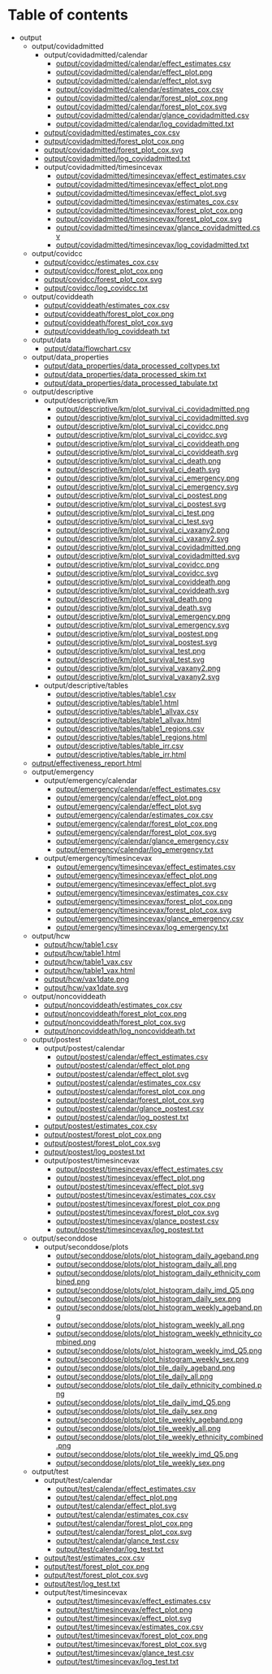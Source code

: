 # Table of contents

* output
  * output/covidadmitted
    * output/covidadmitted/calendar
      * [output/covidadmitted/calendar/effect_estimates.csv](output/covidadmitted/calendar/effect_estimates.csv)
      * [output/covidadmitted/calendar/effect_plot.png](output/covidadmitted/calendar/effect_plot.png)
      * [output/covidadmitted/calendar/effect_plot.svg](output/covidadmitted/calendar/effect_plot.svg)
      * [output/covidadmitted/calendar/estimates_cox.csv](output/covidadmitted/calendar/estimates_cox.csv)
      * [output/covidadmitted/calendar/forest_plot_cox.png](output/covidadmitted/calendar/forest_plot_cox.png)
      * [output/covidadmitted/calendar/forest_plot_cox.svg](output/covidadmitted/calendar/forest_plot_cox.svg)
      * [output/covidadmitted/calendar/glance_covidadmitted.csv](output/covidadmitted/calendar/glance_covidadmitted.csv)
      * [output/covidadmitted/calendar/log_covidadmitted.txt](output/covidadmitted/calendar/log_covidadmitted.txt)
    * [output/covidadmitted/estimates_cox.csv](output/covidadmitted/estimates_cox.csv)
    * [output/covidadmitted/forest_plot_cox.png](output/covidadmitted/forest_plot_cox.png)
    * [output/covidadmitted/forest_plot_cox.svg](output/covidadmitted/forest_plot_cox.svg)
    * [output/covidadmitted/log_covidadmitted.txt](output/covidadmitted/log_covidadmitted.txt)
    * output/covidadmitted/timesincevax
      * [output/covidadmitted/timesincevax/effect_estimates.csv](output/covidadmitted/timesincevax/effect_estimates.csv)
      * [output/covidadmitted/timesincevax/effect_plot.png](output/covidadmitted/timesincevax/effect_plot.png)
      * [output/covidadmitted/timesincevax/effect_plot.svg](output/covidadmitted/timesincevax/effect_plot.svg)
      * [output/covidadmitted/timesincevax/estimates_cox.csv](output/covidadmitted/timesincevax/estimates_cox.csv)
      * [output/covidadmitted/timesincevax/forest_plot_cox.png](output/covidadmitted/timesincevax/forest_plot_cox.png)
      * [output/covidadmitted/timesincevax/forest_plot_cox.svg](output/covidadmitted/timesincevax/forest_plot_cox.svg)
      * [output/covidadmitted/timesincevax/glance_covidadmitted.csv](output/covidadmitted/timesincevax/glance_covidadmitted.csv)
      * [output/covidadmitted/timesincevax/log_covidadmitted.txt](output/covidadmitted/timesincevax/log_covidadmitted.txt)
  * output/covidcc
    * [output/covidcc/estimates_cox.csv](output/covidcc/estimates_cox.csv)
    * [output/covidcc/forest_plot_cox.png](output/covidcc/forest_plot_cox.png)
    * [output/covidcc/forest_plot_cox.svg](output/covidcc/forest_plot_cox.svg)
    * [output/covidcc/log_covidcc.txt](output/covidcc/log_covidcc.txt)
  * output/coviddeath
    * [output/coviddeath/estimates_cox.csv](output/coviddeath/estimates_cox.csv)
    * [output/coviddeath/forest_plot_cox.png](output/coviddeath/forest_plot_cox.png)
    * [output/coviddeath/forest_plot_cox.svg](output/coviddeath/forest_plot_cox.svg)
    * [output/coviddeath/log_coviddeath.txt](output/coviddeath/log_coviddeath.txt)
  * output/data
    * [output/data/flowchart.csv](output/data/flowchart.csv)
  * output/data_properties
    * [output/data_properties/data_processed_coltypes.txt](output/data_properties/data_processed_coltypes.txt)
    * [output/data_properties/data_processed_skim.txt](output/data_properties/data_processed_skim.txt)
    * [output/data_properties/data_processed_tabulate.txt](output/data_properties/data_processed_tabulate.txt)
  * output/descriptive
    * output/descriptive/km
      * [output/descriptive/km/plot_survival_ci_covidadmitted.png](output/descriptive/km/plot_survival_ci_covidadmitted.png)
      * [output/descriptive/km/plot_survival_ci_covidadmitted.svg](output/descriptive/km/plot_survival_ci_covidadmitted.svg)
      * [output/descriptive/km/plot_survival_ci_covidcc.png](output/descriptive/km/plot_survival_ci_covidcc.png)
      * [output/descriptive/km/plot_survival_ci_covidcc.svg](output/descriptive/km/plot_survival_ci_covidcc.svg)
      * [output/descriptive/km/plot_survival_ci_coviddeath.png](output/descriptive/km/plot_survival_ci_coviddeath.png)
      * [output/descriptive/km/plot_survival_ci_coviddeath.svg](output/descriptive/km/plot_survival_ci_coviddeath.svg)
      * [output/descriptive/km/plot_survival_ci_death.png](output/descriptive/km/plot_survival_ci_death.png)
      * [output/descriptive/km/plot_survival_ci_death.svg](output/descriptive/km/plot_survival_ci_death.svg)
      * [output/descriptive/km/plot_survival_ci_emergency.png](output/descriptive/km/plot_survival_ci_emergency.png)
      * [output/descriptive/km/plot_survival_ci_emergency.svg](output/descriptive/km/plot_survival_ci_emergency.svg)
      * [output/descriptive/km/plot_survival_ci_postest.png](output/descriptive/km/plot_survival_ci_postest.png)
      * [output/descriptive/km/plot_survival_ci_postest.svg](output/descriptive/km/plot_survival_ci_postest.svg)
      * [output/descriptive/km/plot_survival_ci_test.png](output/descriptive/km/plot_survival_ci_test.png)
      * [output/descriptive/km/plot_survival_ci_test.svg](output/descriptive/km/plot_survival_ci_test.svg)
      * [output/descriptive/km/plot_survival_ci_vaxany2.png](output/descriptive/km/plot_survival_ci_vaxany2.png)
      * [output/descriptive/km/plot_survival_ci_vaxany2.svg](output/descriptive/km/plot_survival_ci_vaxany2.svg)
      * [output/descriptive/km/plot_survival_covidadmitted.png](output/descriptive/km/plot_survival_covidadmitted.png)
      * [output/descriptive/km/plot_survival_covidadmitted.svg](output/descriptive/km/plot_survival_covidadmitted.svg)
      * [output/descriptive/km/plot_survival_covidcc.png](output/descriptive/km/plot_survival_covidcc.png)
      * [output/descriptive/km/plot_survival_covidcc.svg](output/descriptive/km/plot_survival_covidcc.svg)
      * [output/descriptive/km/plot_survival_coviddeath.png](output/descriptive/km/plot_survival_coviddeath.png)
      * [output/descriptive/km/plot_survival_coviddeath.svg](output/descriptive/km/plot_survival_coviddeath.svg)
      * [output/descriptive/km/plot_survival_death.png](output/descriptive/km/plot_survival_death.png)
      * [output/descriptive/km/plot_survival_death.svg](output/descriptive/km/plot_survival_death.svg)
      * [output/descriptive/km/plot_survival_emergency.png](output/descriptive/km/plot_survival_emergency.png)
      * [output/descriptive/km/plot_survival_emergency.svg](output/descriptive/km/plot_survival_emergency.svg)
      * [output/descriptive/km/plot_survival_postest.png](output/descriptive/km/plot_survival_postest.png)
      * [output/descriptive/km/plot_survival_postest.svg](output/descriptive/km/plot_survival_postest.svg)
      * [output/descriptive/km/plot_survival_test.png](output/descriptive/km/plot_survival_test.png)
      * [output/descriptive/km/plot_survival_test.svg](output/descriptive/km/plot_survival_test.svg)
      * [output/descriptive/km/plot_survival_vaxany2.png](output/descriptive/km/plot_survival_vaxany2.png)
      * [output/descriptive/km/plot_survival_vaxany2.svg](output/descriptive/km/plot_survival_vaxany2.svg)
    * output/descriptive/tables
      * [output/descriptive/tables/table1.csv](output/descriptive/tables/table1.csv)
      * [output/descriptive/tables/table1.html](output/descriptive/tables/table1.html)
      * [output/descriptive/tables/table1_allvax.csv](output/descriptive/tables/table1_allvax.csv)
      * [output/descriptive/tables/table1_allvax.html](output/descriptive/tables/table1_allvax.html)
      * [output/descriptive/tables/table1_regions.csv](output/descriptive/tables/table1_regions.csv)
      * [output/descriptive/tables/table1_regions.html](output/descriptive/tables/table1_regions.html)
      * [output/descriptive/tables/table_irr.csv](output/descriptive/tables/table_irr.csv)
      * [output/descriptive/tables/table_irr.html](output/descriptive/tables/table_irr.html)
  * [output/effectiveness_report.html](output/effectiveness_report.html)
  * output/emergency
    * output/emergency/calendar
      * [output/emergency/calendar/effect_estimates.csv](output/emergency/calendar/effect_estimates.csv)
      * [output/emergency/calendar/effect_plot.png](output/emergency/calendar/effect_plot.png)
      * [output/emergency/calendar/effect_plot.svg](output/emergency/calendar/effect_plot.svg)
      * [output/emergency/calendar/estimates_cox.csv](output/emergency/calendar/estimates_cox.csv)
      * [output/emergency/calendar/forest_plot_cox.png](output/emergency/calendar/forest_plot_cox.png)
      * [output/emergency/calendar/forest_plot_cox.svg](output/emergency/calendar/forest_plot_cox.svg)
      * [output/emergency/calendar/glance_emergency.csv](output/emergency/calendar/glance_emergency.csv)
      * [output/emergency/calendar/log_emergency.txt](output/emergency/calendar/log_emergency.txt)
    * output/emergency/timesincevax
      * [output/emergency/timesincevax/effect_estimates.csv](output/emergency/timesincevax/effect_estimates.csv)
      * [output/emergency/timesincevax/effect_plot.png](output/emergency/timesincevax/effect_plot.png)
      * [output/emergency/timesincevax/effect_plot.svg](output/emergency/timesincevax/effect_plot.svg)
      * [output/emergency/timesincevax/estimates_cox.csv](output/emergency/timesincevax/estimates_cox.csv)
      * [output/emergency/timesincevax/forest_plot_cox.png](output/emergency/timesincevax/forest_plot_cox.png)
      * [output/emergency/timesincevax/forest_plot_cox.svg](output/emergency/timesincevax/forest_plot_cox.svg)
      * [output/emergency/timesincevax/glance_emergency.csv](output/emergency/timesincevax/glance_emergency.csv)
      * [output/emergency/timesincevax/log_emergency.txt](output/emergency/timesincevax/log_emergency.txt)
  * output/hcw
    * [output/hcw/table1.csv](output/hcw/table1.csv)
    * [output/hcw/table1.html](output/hcw/table1.html)
    * [output/hcw/table1_vax.csv](output/hcw/table1_vax.csv)
    * [output/hcw/table1_vax.html](output/hcw/table1_vax.html)
    * [output/hcw/vax1date.png](output/hcw/vax1date.png)
    * [output/hcw/vax1date.svg](output/hcw/vax1date.svg)
  * output/noncoviddeath
    * [output/noncoviddeath/estimates_cox.csv](output/noncoviddeath/estimates_cox.csv)
    * [output/noncoviddeath/forest_plot_cox.png](output/noncoviddeath/forest_plot_cox.png)
    * [output/noncoviddeath/forest_plot_cox.svg](output/noncoviddeath/forest_plot_cox.svg)
    * [output/noncoviddeath/log_noncoviddeath.txt](output/noncoviddeath/log_noncoviddeath.txt)
  * output/postest
    * output/postest/calendar
      * [output/postest/calendar/effect_estimates.csv](output/postest/calendar/effect_estimates.csv)
      * [output/postest/calendar/effect_plot.png](output/postest/calendar/effect_plot.png)
      * [output/postest/calendar/effect_plot.svg](output/postest/calendar/effect_plot.svg)
      * [output/postest/calendar/estimates_cox.csv](output/postest/calendar/estimates_cox.csv)
      * [output/postest/calendar/forest_plot_cox.png](output/postest/calendar/forest_plot_cox.png)
      * [output/postest/calendar/forest_plot_cox.svg](output/postest/calendar/forest_plot_cox.svg)
      * [output/postest/calendar/glance_postest.csv](output/postest/calendar/glance_postest.csv)
      * [output/postest/calendar/log_postest.txt](output/postest/calendar/log_postest.txt)
    * [output/postest/estimates_cox.csv](output/postest/estimates_cox.csv)
    * [output/postest/forest_plot_cox.png](output/postest/forest_plot_cox.png)
    * [output/postest/forest_plot_cox.svg](output/postest/forest_plot_cox.svg)
    * [output/postest/log_postest.txt](output/postest/log_postest.txt)
    * output/postest/timesincevax
      * [output/postest/timesincevax/effect_estimates.csv](output/postest/timesincevax/effect_estimates.csv)
      * [output/postest/timesincevax/effect_plot.png](output/postest/timesincevax/effect_plot.png)
      * [output/postest/timesincevax/effect_plot.svg](output/postest/timesincevax/effect_plot.svg)
      * [output/postest/timesincevax/estimates_cox.csv](output/postest/timesincevax/estimates_cox.csv)
      * [output/postest/timesincevax/forest_plot_cox.png](output/postest/timesincevax/forest_plot_cox.png)
      * [output/postest/timesincevax/forest_plot_cox.svg](output/postest/timesincevax/forest_plot_cox.svg)
      * [output/postest/timesincevax/glance_postest.csv](output/postest/timesincevax/glance_postest.csv)
      * [output/postest/timesincevax/log_postest.txt](output/postest/timesincevax/log_postest.txt)
  * output/seconddose
    * output/seconddose/plots
      * [output/seconddose/plots/plot_histogram_daily_ageband.png](output/seconddose/plots/plot_histogram_daily_ageband.png)
      * [output/seconddose/plots/plot_histogram_daily_all.png](output/seconddose/plots/plot_histogram_daily_all.png)
      * [output/seconddose/plots/plot_histogram_daily_ethnicity_combined.png](output/seconddose/plots/plot_histogram_daily_ethnicity_combined.png)
      * [output/seconddose/plots/plot_histogram_daily_imd_Q5.png](output/seconddose/plots/plot_histogram_daily_imd_Q5.png)
      * [output/seconddose/plots/plot_histogram_daily_sex.png](output/seconddose/plots/plot_histogram_daily_sex.png)
      * [output/seconddose/plots/plot_histogram_weekly_ageband.png](output/seconddose/plots/plot_histogram_weekly_ageband.png)
      * [output/seconddose/plots/plot_histogram_weekly_all.png](output/seconddose/plots/plot_histogram_weekly_all.png)
      * [output/seconddose/plots/plot_histogram_weekly_ethnicity_combined.png](output/seconddose/plots/plot_histogram_weekly_ethnicity_combined.png)
      * [output/seconddose/plots/plot_histogram_weekly_imd_Q5.png](output/seconddose/plots/plot_histogram_weekly_imd_Q5.png)
      * [output/seconddose/plots/plot_histogram_weekly_sex.png](output/seconddose/plots/plot_histogram_weekly_sex.png)
      * [output/seconddose/plots/plot_tile_daily_ageband.png](output/seconddose/plots/plot_tile_daily_ageband.png)
      * [output/seconddose/plots/plot_tile_daily_all.png](output/seconddose/plots/plot_tile_daily_all.png)
      * [output/seconddose/plots/plot_tile_daily_ethnicity_combined.png](output/seconddose/plots/plot_tile_daily_ethnicity_combined.png)
      * [output/seconddose/plots/plot_tile_daily_imd_Q5.png](output/seconddose/plots/plot_tile_daily_imd_Q5.png)
      * [output/seconddose/plots/plot_tile_daily_sex.png](output/seconddose/plots/plot_tile_daily_sex.png)
      * [output/seconddose/plots/plot_tile_weekly_ageband.png](output/seconddose/plots/plot_tile_weekly_ageband.png)
      * [output/seconddose/plots/plot_tile_weekly_all.png](output/seconddose/plots/plot_tile_weekly_all.png)
      * [output/seconddose/plots/plot_tile_weekly_ethnicity_combined.png](output/seconddose/plots/plot_tile_weekly_ethnicity_combined.png)
      * [output/seconddose/plots/plot_tile_weekly_imd_Q5.png](output/seconddose/plots/plot_tile_weekly_imd_Q5.png)
      * [output/seconddose/plots/plot_tile_weekly_sex.png](output/seconddose/plots/plot_tile_weekly_sex.png)
  * output/test
    * output/test/calendar
      * [output/test/calendar/effect_estimates.csv](output/test/calendar/effect_estimates.csv)
      * [output/test/calendar/effect_plot.png](output/test/calendar/effect_plot.png)
      * [output/test/calendar/effect_plot.svg](output/test/calendar/effect_plot.svg)
      * [output/test/calendar/estimates_cox.csv](output/test/calendar/estimates_cox.csv)
      * [output/test/calendar/forest_plot_cox.png](output/test/calendar/forest_plot_cox.png)
      * [output/test/calendar/forest_plot_cox.svg](output/test/calendar/forest_plot_cox.svg)
      * [output/test/calendar/glance_test.csv](output/test/calendar/glance_test.csv)
      * [output/test/calendar/log_test.txt](output/test/calendar/log_test.txt)
    * [output/test/estimates_cox.csv](output/test/estimates_cox.csv)
    * [output/test/forest_plot_cox.png](output/test/forest_plot_cox.png)
    * [output/test/forest_plot_cox.svg](output/test/forest_plot_cox.svg)
    * [output/test/log_test.txt](output/test/log_test.txt)
    * output/test/timesincevax
      * [output/test/timesincevax/effect_estimates.csv](output/test/timesincevax/effect_estimates.csv)
      * [output/test/timesincevax/effect_plot.png](output/test/timesincevax/effect_plot.png)
      * [output/test/timesincevax/effect_plot.svg](output/test/timesincevax/effect_plot.svg)
      * [output/test/timesincevax/estimates_cox.csv](output/test/timesincevax/estimates_cox.csv)
      * [output/test/timesincevax/forest_plot_cox.png](output/test/timesincevax/forest_plot_cox.png)
      * [output/test/timesincevax/forest_plot_cox.svg](output/test/timesincevax/forest_plot_cox.svg)
      * [output/test/timesincevax/glance_test.csv](output/test/timesincevax/glance_test.csv)
      * [output/test/timesincevax/log_test.txt](output/test/timesincevax/log_test.txt)